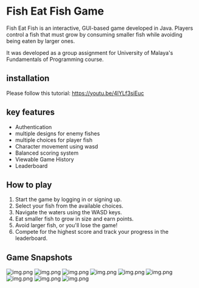 # Fish Eat Fish Game

Fish Eat Fish is an interactive, GUI-based game developed in Java. Players control a fish that must grow by consuming smaller fish while avoiding being eaten by larger ones.

It was developed as a group assignment for University of Malaya's Fundamentals of Programming course.

## installation

Please follow this tutorial: https://youtu.be/4IYLf3siEuc

## key features

- Authentication
- multiple designs for enemy fishes
- multiple choices for player fish
- Character movement using wasd
- Balanced scoring system
- Viewable Game History
- Leaderboard

## How to play

1. Start the game by logging in or signing up.
2. Select your fish from the available choices.
3. Navigate the waters using the WASD keys.
4. Eat smaller fish to grow in size and earn points.
5. Avoid larger fish, or you'll lose the game!
6. Compete for the highest score and track your progress in the leaderboard.

## Game Snapshots

![img.png](snapshots/img.png)
![img.png](snapshots/img_1.png)
![img.png](snapshots/img_2.png)
![img.png](snapshots/img_3.png)
![img.png](snapshots/img_4.png)
![img.png](snapshots/img_5.png)
![img.png](snapshots/img_8.png)
![img.png](snapshots/img_6.png)
![img.png](snapshots/img_7.png)

